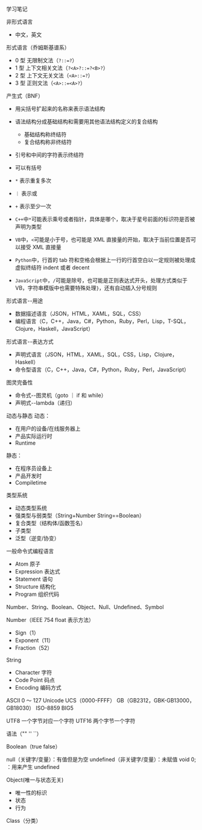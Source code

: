 学习笔记

非形式语言

- 中文，英文

形式语言（乔姆斯基谱系）

- 0 型 无限制文法（`?::=?`）
- 1 型 上下文相关文法（`?<A>?::=?<B>?`）
- 2 型 上下文无关文法（`<A>::=?`）
- 3 型 正则文法（`<A>::=<A>?`）

产生式（BNF）

- 用尖括号扩起来的名称来表示语法结构
- 语法结构分成基础结构和需要用其他语法结构定义的复合结构
  - 基础结构称终结符
  - 复合结构称非终结符
- 引号和中间的字符表示终结符
- 可以有括号
- `*` 表示重复多次
- `｜` 表示或
- `+` 表示至少一次

- `C++`中`*`可能表示乘号或者指针，具体是哪个，取决于星号前面的标识符是否被声明为类型
- `VB`中，`<`可能是小于号，也可能是 XML 直接量的开始，取决于当前位置是否可以接受 XML 直接量
- `Python`中，行首的 tab 符和空格会根据上一行的行首空白以一定规则被处理成虚拟终结符 indent 或者 decent
- `JavaScript`中，`/`可能是除号，也可能是正则表达式开头，处理方式类似于 VB，字符串模版中也需要特殊处理`}`，还有自动插入分号规则

形式语言--用途

- 数据描述语言（JSON，HTML，XAML，SQL，CSS）
- 编程语言（C，C++，Java，C#，Python，Ruby，Perl，Lisp，T-SQL，Clojure，Haskell，JavaScript）

形式语言--表达方式

- 声明式语言（JSON，HTML，XAML，SQL，CSS，Lisp，Clojure，Haskell）
- 命令型语言（C，C++，Java，C#，Python，Ruby，Perl，JavaScript）

图灵完备性

- 命令式--图灵机（goto ｜ if 和 while）
- 声明式--lambda（递归）

动态与静态
动态：

- 在用户的设备/在线服务器上
- 产品实际运行时
- Runtime

静态：

- 在程序员设备上
- 产品开发时
- Compiletime

类型系统

- 动态类型系统
- 强类型与弱类型（String+Number String==Boolean）
- 复合类型（结构体/函数签名）
- 子类型
- 泛型（逆变/协变）

一般命令式编程语言

- Atom 原子
- Expression 表达式
- Statement 语句
- Structure 结构化
- Program 组织代码

Number、String、Boolean、Object、Null、Undefined、Symbol

Number（IEEE 754 float 表示方法）

- Sign（1）
- Exponent（11）
- Fraction（52）

String

- Character 字符
- Code Point 码点
- Encoding 编码方式

ASCII 0 ～ 127
Unicode
UCS（0000-FFFF）
GB（GB2312，GBK-GB13000，GB18030）
ISO-8859
BIG5

UTF8 一个字节对应一个字符
UTF16 两个字节一个字符

语法（"" '' ``）

Boolean（true false）

null（关键字/变量）：有值但是为空
undefined（非关键字/变量）：未赋值
void 0; ：用来产生 undefined

Object(唯一与状态无关)

- 唯一性的标识
- 状态
- 行为

Class（分类）
